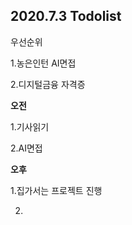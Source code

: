 ## 2020.7.3 Todolist



우선순위

1.농은인턴 AI면접

2.디지털금융 자격증



**오전**

1.기사읽기

2.AI면접



**오후**

1.집가서는 프로젝트 진행

2.